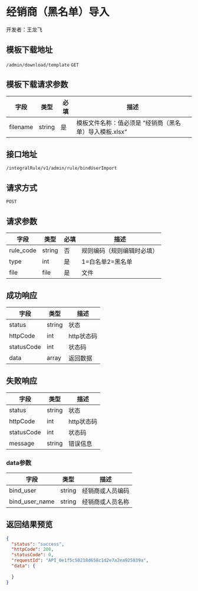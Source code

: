# 经销商（黑名单）导入

开发者：王龙飞


## 模板下载地址
`/admin/download/template`  `GET`

## 模板下载请求参数
| 字段 | 类型   | 必填 | 描述     |
| ---- | ------ | ---- | -------- |
| filename   | string    | 是   | 模板文件名称：值必须是 ”经销商（黑名单）导入模板.xlsx“   |

## 接口地址

`/integralRule/v1/admin/rule/bindUserImport`

## 请求方式

`POST`

## 请求参数

| 字段 | 类型   | 必填 | 描述     |
| ---- | ------ | ---- | -------- |
| rule_code | string | 否 | 规则编码（规则编辑时必填） |
| type | int | 是 | 1=白名单2=黑名单 |
| file | file | 是 | 文件 |


## 成功响应

| 字段       | 类型    | 描述        |
| ---------- | ------- | ----------- |
| status    | string  | 状态    |
| httpCode     | int  | http状态码    |
| statusCode | int  | 状态码 |
| data  | array  | 返回数据      |

## 失败响应

| 字段       | 类型    | 描述        |
| ---------- | ------- | ----------- |
| status    | string  | 状态    |
| httpCode     | int  | http状态码    |
| statusCode | int  | 状态码 |
| message  | string  | 错误信息      |

### data参数

| 字段 | 类型 | 描述 |
| --- | --- | --- |
| bind_user | string | 经销商或人员编码 |
| bind_user_name | string | 经销商或人员名称 |



## 返回结果预览

```json
{
  "status": "success",
  "httpCode": 200,
  "statusCode": 0,
  "requestId": "API_0e1f5c50218d658c1d2e7a2ea925839a",
  "data": {
    
  }
}
```